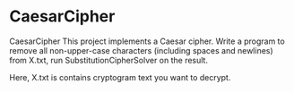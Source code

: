 # CaesarCipher
CaesarCipher
This project implements a Caesar cipher.
Write a program to remove all non-upper-case characters (including spaces and newlines) from X.txt, run SubstitutionCipherSolver on the result.

Here, X.txt is contains cryptogram text you want to decrypt.
